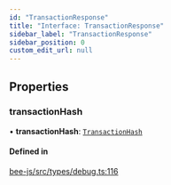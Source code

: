 ```yaml
---
id: "TransactionResponse"
title: "Interface: TransactionResponse"
sidebar_label: "TransactionResponse"
sidebar_position: 0
custom_edit_url: null
---
```


## Properties

### transactionHash

• **transactionHash**: [`TransactionHash`](../types/TransactionHash.md)

#### Defined in

[bee-js/src/types/debug.ts:116](https://github.com/ethersphere/bee-js/blob/2c8b9d1/src/types/debug.ts#L116)
